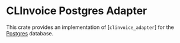 # CLInvoice Postgres Adapter

<!-- cargo-rdme start -->

This crate provides an implementation of [`clinvoice_adapter`] for the [Postgres](https://postgresql.org) database.

<!-- cargo-rdme end -->
